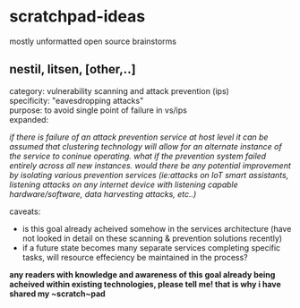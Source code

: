 # scratchpad-ideas
mostly unformatted open source brainstorms

## nestil, litsen, [other,..]

category: vulnerability scanning and attack prevention (ips)<br>
specificity: "eavesdropping attacks"<br>
purpose: to avoid single point of failure in vs/ips<br>
expanded:<br>

*<p>if there is failure of an attack prevention service at host level it can be assumed that clustering technology will allow for an alternate instance of the
    service to coninue operating. what if the prevention system failed entirely across all new instances. would there be any potential improvement by isolating         various prevention services (ie:attacks on IoT smart assistants, listening attacks on any internet device with listening capable hardware/software, data             harvesting attacks, etc..)</p>*
  
  caveats:
  - is this goal already acheived somehow in the services architecture (have not looked in detail on these scanning & prevention solutions recently)
  - if a future state becomes many separate services completing specific tasks, will resource effeciency be maintained in the process?
  
  <strong>any readers with knowledge and awareness of this goal already being acheived within existing technologies, please tell me! that is why i have shared my ~scratch~pad</strong>
